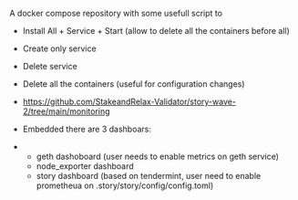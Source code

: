 A docker compose repository with some usefull script to

- Install All + Service + Start (allow to delete all the containers before all)
- Create only service
- Delete service
- Delete all the containers (useful for configuration changes)

- https://github.com/StakeandRelax-Validator/story-wave-2/tree/main/monitoring

- Embedded there are 3 dashboars:
- - geth dashoboard (user needs to enable metrics on geth service)
  - node_exporter dashboard
  - story dashboard (based on tendermint, user need to enable prometheua on .story/story/config/config.toml)
